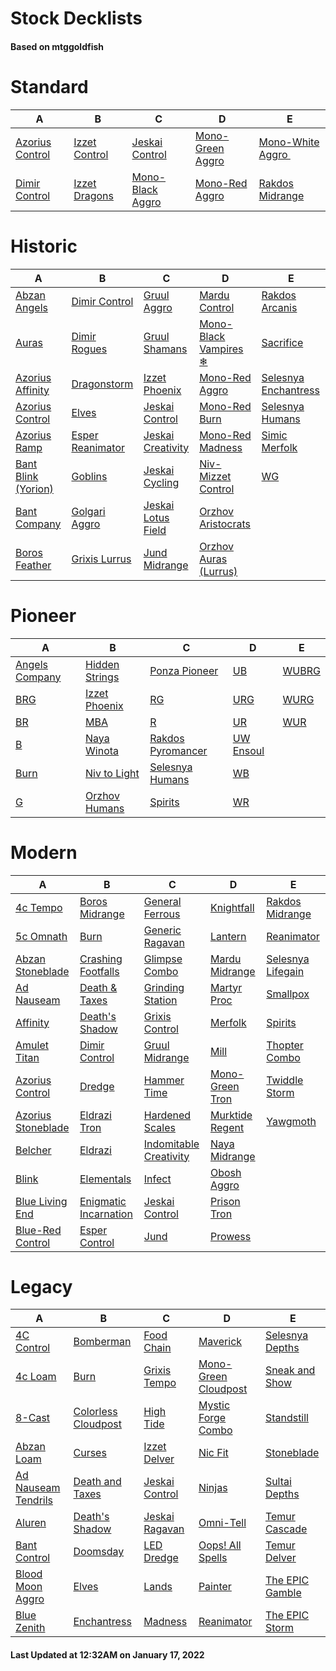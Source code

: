 # Stock Decklists
#### Based on mtggoldfish


# Standard

|                                A                                 |                              B                               |                                 C                                  |                                 D                                  |                                   E                                    |
|------------------------------------------------------------------|--------------------------------------------------------------|--------------------------------------------------------------------|--------------------------------------------------------------------|------------------------------------------------------------------------|
|[Azorius Control](./mtggoldfish/Standard/decks/Azorius_Control.md)|[Izzet Control](./mtggoldfish/Standard/decks/Izzet_Control.md)|[Jeskai Control](./mtggoldfish/Standard/decks/Jeskai_Control.md)    |[Mono-Green Aggro](./mtggoldfish/Standard/decks/Mono-Green_Aggro.md)|[Mono-White Aggro ️](./mtggoldfish/Standard/decks/Mono-White_Aggro_️.md)|
|[Dimir Control](./mtggoldfish/Standard/decks/Dimir_Control.md)    |[Izzet Dragons](./mtggoldfish/Standard/decks/Izzet_Dragons.md)|[Mono-Black Aggro](./mtggoldfish/Standard/decks/Mono-Black_Aggro.md)|[Mono-Red Aggro](./mtggoldfish/Standard/decks/Mono-Red_Aggro.md)    |[Rakdos Midrange](./mtggoldfish/Standard/decks/Rakdos_Midrange.md)      |


# Historic

|                                    A                                     |                                 B                                  |                                   C                                    |                                      D                                       |                                     E                                      |
|--------------------------------------------------------------------------|--------------------------------------------------------------------|------------------------------------------------------------------------|------------------------------------------------------------------------------|----------------------------------------------------------------------------|
|[Abzan Angels](./mtggoldfish/Historic/decks/Abzan_Angels.md)              |[Dimir Control](./mtggoldfish/Historic/decks/Dimir_Control.md)      |[Gruul Aggro](./mtggoldfish/Historic/decks/Gruul_Aggro.md)              |[Mardu Control](./mtggoldfish/Historic/decks/Mardu_Control.md)                |[Rakdos Arcanis](./mtggoldfish/Historic/decks/Rakdos_Arcanis.md)            |
|[Auras](./mtggoldfish/Historic/decks/Auras.md)                            |[Dimir Rogues](./mtggoldfish/Historic/decks/Dimir_Rogues.md)        |[Gruul Shamans](./mtggoldfish/Historic/decks/Gruul_Shamans.md)          |[Mono-Black Vampires ❄](./mtggoldfish/Historic/decks/Mono-Black_Vampires_❄.md)|[Sacrifice](./mtggoldfish/Historic/decks/Sacrifice.md)                      |
|[Azorius Affinity](./mtggoldfish/Historic/decks/Azorius_Affinity.md)      |[Dragonstorm](./mtggoldfish/Historic/decks/Dragonstorm.md)          |[Izzet Phoenix](./mtggoldfish/Historic/decks/Izzet_Phoenix.md)          |[Mono-Red Aggro](./mtggoldfish/Historic/decks/Mono-Red_Aggro.md)              |[Selesnya Enchantress](./mtggoldfish/Historic/decks/Selesnya_Enchantress.md)|
|[Azorius Control](./mtggoldfish/Historic/decks/Azorius_Control.md)        |[Elves](./mtggoldfish/Historic/decks/Elves.md)                      |[Jeskai Control](./mtggoldfish/Historic/decks/Jeskai_Control.md)        |[Mono-Red Burn](./mtggoldfish/Historic/decks/Mono-Red_Burn.md)                |[Selesnya Humans](./mtggoldfish/Historic/decks/Selesnya_Humans.md)          |
|[Azorius Ramp](./mtggoldfish/Historic/decks/Azorius_Ramp.md)              |[Esper Reanimator](./mtggoldfish/Historic/decks/Esper_Reanimator.md)|[Jeskai Creativity](./mtggoldfish/Historic/decks/Jeskai_Creativity.md)  |[Mono-Red Madness](./mtggoldfish/Historic/decks/Mono-Red_Madness.md)          |[Simic Merfolk](./mtggoldfish/Historic/decks/Simic_Merfolk.md)              |
|[Bant Blink (Yorion)](./mtggoldfish/Historic/decks/Bant_Blink_(Yorion).md)|[Goblins](./mtggoldfish/Historic/decks/Goblins.md)                  |[Jeskai Cycling](./mtggoldfish/Historic/decks/Jeskai_Cycling.md)        |[Niv-Mizzet Control](./mtggoldfish/Historic/decks/Niv-Mizzet_Control.md)      |[WG](./mtggoldfish/Historic/decks/WG.md)                                    |
|[Bant Company](./mtggoldfish/Historic/decks/Bant_Company.md)              |[Golgari Aggro](./mtggoldfish/Historic/decks/Golgari_Aggro.md)      |[Jeskai Lotus Field](./mtggoldfish/Historic/decks/Jeskai_Lotus_Field.md)|[Orzhov Aristocrats](./mtggoldfish/Historic/decks/Orzhov_Aristocrats.md)      |                                                                            |
|[Boros Feather](./mtggoldfish/Historic/decks/Boros_Feather.md)            |[Grixis Lurrus](./mtggoldfish/Historic/decks/Grixis_Lurrus.md)      |[Jund Midrange](./mtggoldfish/Historic/decks/Jund_Midrange.md)          |[Orzhov Auras (Lurrus)](./mtggoldfish/Historic/decks/Orzhov_Auras_(Lurrus).md)|                                                                            |


# Pioneer

|                               A                               |                               B                               |                                  C                                  |                          D                          |                      E                      |
|---------------------------------------------------------------|---------------------------------------------------------------|---------------------------------------------------------------------|-----------------------------------------------------|---------------------------------------------|
|[Angels Company](./mtggoldfish/Pioneer/decks/Angels_Company.md)|[Hidden Strings](./mtggoldfish/Pioneer/decks/Hidden_Strings.md)|[Ponza Pioneer](./mtggoldfish/Pioneer/decks/Ponza_Pioneer.md)        |[UB](./mtggoldfish/Pioneer/decks/UB.md)              |[WUBRG](./mtggoldfish/Pioneer/decks/WUBRG.md)|
|[BRG](./mtggoldfish/Pioneer/decks/BRG.md)                      |[Izzet Phoenix](./mtggoldfish/Pioneer/decks/Izzet_Phoenix.md)  |[RG](./mtggoldfish/Pioneer/decks/RG.md)                              |[URG](./mtggoldfish/Pioneer/decks/URG.md)            |[WURG](./mtggoldfish/Pioneer/decks/WURG.md)  |
|[BR](./mtggoldfish/Pioneer/decks/BR.md)                        |[MBA](./mtggoldfish/Pioneer/decks/MBA.md)                      |[R](./mtggoldfish/Pioneer/decks/R.md)                                |[UR](./mtggoldfish/Pioneer/decks/UR.md)              |[WUR](./mtggoldfish/Pioneer/decks/WUR.md)    |
|[B](./mtggoldfish/Pioneer/decks/B.md)                          |[Naya Winota](./mtggoldfish/Pioneer/decks/Naya_Winota.md)      |[Rakdos Pyromancer](./mtggoldfish/Pioneer/decks/Rakdos_Pyromancer.md)|[UW Ensoul](./mtggoldfish/Pioneer/decks/UW_Ensoul.md)|                                             |
|[Burn](./mtggoldfish/Pioneer/decks/Burn.md)                    |[Niv to Light](./mtggoldfish/Pioneer/decks/Niv_to_Light.md)    |[Selesnya Humans](./mtggoldfish/Pioneer/decks/Selesnya_Humans.md)    |[WB](./mtggoldfish/Pioneer/decks/WB.md)              |                                             |
|[G](./mtggoldfish/Pioneer/decks/G.md)                          |[Orzhov Humans](./mtggoldfish/Pioneer/decks/Orzhov_Humans.md)  |[Spirits](./mtggoldfish/Pioneer/decks/Spirits.md)                    |[WR](./mtggoldfish/Pioneer/decks/WR.md)              |                                             |


# Modern

|                                  A                                   |                                     B                                      |                                      C                                       |                               D                                |                                 E                                  |
|----------------------------------------------------------------------|----------------------------------------------------------------------------|------------------------------------------------------------------------------|----------------------------------------------------------------|--------------------------------------------------------------------|
|[4c Tempo](./mtggoldfish/Modern/decks/4c_Tempo.md)                    |[Boros Midrange](./mtggoldfish/Modern/decks/Boros_Midrange.md)              |[General Ferrous](./mtggoldfish/Modern/decks/General_Ferrous.md)              |[Knightfall](./mtggoldfish/Modern/decks/Knightfall.md)          |[Rakdos Midrange](./mtggoldfish/Modern/decks/Rakdos_Midrange.md)    |
|[5c Omnath](./mtggoldfish/Modern/decks/5c_Omnath.md)                  |[Burn](./mtggoldfish/Modern/decks/Burn.md)                                  |[Generic Ragavan](./mtggoldfish/Modern/decks/Generic_Ragavan.md)              |[Lantern](./mtggoldfish/Modern/decks/Lantern.md)                |[Reanimator](./mtggoldfish/Modern/decks/Reanimator.md)              |
|[Abzan Stoneblade](./mtggoldfish/Modern/decks/Abzan_Stoneblade.md)    |[Crashing Footfalls](./mtggoldfish/Modern/decks/Crashing_Footfalls.md)      |[Glimpse Combo](./mtggoldfish/Modern/decks/Glimpse_Combo.md)                  |[Mardu Midrange](./mtggoldfish/Modern/decks/Mardu_Midrange.md)  |[Selesnya Lifegain](./mtggoldfish/Modern/decks/Selesnya_Lifegain.md)|
|[Ad Nauseam](./mtggoldfish/Modern/decks/Ad_Nauseam.md)                |[Death & Taxes](./mtggoldfish/Modern/decks/Death_&_Taxes.md)                |[Grinding Station](./mtggoldfish/Modern/decks/Grinding_Station.md)            |[Martyr Proc](./mtggoldfish/Modern/decks/Martyr_Proc.md)        |[Smallpox](./mtggoldfish/Modern/decks/Smallpox.md)                  |
|[Affinity](./mtggoldfish/Modern/decks/Affinity.md)                    |[Death's Shadow](./mtggoldfish/Modern/decks/Death's_Shadow.md)              |[Grixis Control](./mtggoldfish/Modern/decks/Grixis_Control.md)                |[Merfolk](./mtggoldfish/Modern/decks/Merfolk.md)                |[Spirits](./mtggoldfish/Modern/decks/Spirits.md)                    |
|[Amulet Titan](./mtggoldfish/Modern/decks/Amulet_Titan.md)            |[Dimir Control](./mtggoldfish/Modern/decks/Dimir_Control.md)                |[Gruul Midrange](./mtggoldfish/Modern/decks/Gruul_Midrange.md)                |[Mill](./mtggoldfish/Modern/decks/Mill.md)                      |[Thopter Combo](./mtggoldfish/Modern/decks/Thopter_Combo.md)        |
|[Azorius Control](./mtggoldfish/Modern/decks/Azorius_Control.md)      |[Dredge](./mtggoldfish/Modern/decks/Dredge.md)                              |[Hammer Time](./mtggoldfish/Modern/decks/Hammer_Time.md)                      |[Mono-Green Tron](./mtggoldfish/Modern/decks/Mono-Green_Tron.md)|[Twiddle Storm](./mtggoldfish/Modern/decks/Twiddle_Storm.md)        |
|[Azorius Stoneblade](./mtggoldfish/Modern/decks/Azorius_Stoneblade.md)|[Eldrazi Tron](./mtggoldfish/Modern/decks/Eldrazi_Tron.md)                  |[Hardened Scales](./mtggoldfish/Modern/decks/Hardened_Scales.md)              |[Murktide Regent](./mtggoldfish/Modern/decks/Murktide_Regent.md)|[Yawgmoth](./mtggoldfish/Modern/decks/Yawgmoth.md)                  |
|[Belcher](./mtggoldfish/Modern/decks/Belcher.md)                      |[Eldrazi](./mtggoldfish/Modern/decks/Eldrazi.md)                            |[Indomitable Creativity](./mtggoldfish/Modern/decks/Indomitable_Creativity.md)|[Naya Midrange](./mtggoldfish/Modern/decks/Naya_Midrange.md)    |                                                                    |
|[Blink](./mtggoldfish/Modern/decks/Blink.md)                          |[Elementals](./mtggoldfish/Modern/decks/Elementals.md)                      |[Infect](./mtggoldfish/Modern/decks/Infect.md)                                |[Obosh Aggro](./mtggoldfish/Modern/decks/Obosh_Aggro.md)        |                                                                    |
|[Blue Living End](./mtggoldfish/Modern/decks/Blue_Living_End.md)      |[Enigmatic Incarnation](./mtggoldfish/Modern/decks/Enigmatic_Incarnation.md)|[Jeskai Control](./mtggoldfish/Modern/decks/Jeskai_Control.md)                |[Prison Tron](./mtggoldfish/Modern/decks/Prison_Tron.md)        |                                                                    |
|[Blue-Red Control](./mtggoldfish/Modern/decks/Blue-Red_Control.md)    |[Esper Control](./mtggoldfish/Modern/decks/Esper_Control.md)                |[Jund](./mtggoldfish/Modern/decks/Jund.md)                                    |[Prowess](./mtggoldfish/Modern/decks/Prowess.md)                |                                                                    |


# Legacy

|                                   A                                    |                                   B                                    |                              C                               |                                    D                                     |                               E                                |
|------------------------------------------------------------------------|------------------------------------------------------------------------|--------------------------------------------------------------|--------------------------------------------------------------------------|----------------------------------------------------------------|
|[4C Control](./mtggoldfish/Legacy/decks/4C_Control.md)                  |[Bomberman](./mtggoldfish/Legacy/decks/Bomberman.md)                    |[Food Chain](./mtggoldfish/Legacy/decks/Food_Chain.md)        |[Maverick](./mtggoldfish/Legacy/decks/Maverick.md)                        |[Selesnya Depths](./mtggoldfish/Legacy/decks/Selesnya_Depths.md)|
|[4c Loam](./mtggoldfish/Legacy/decks/4c_Loam.md)                        |[Burn](./mtggoldfish/Legacy/decks/Burn.md)                              |[Grixis Tempo](./mtggoldfish/Legacy/decks/Grixis_Tempo.md)    |[Mono-Green Cloudpost](./mtggoldfish/Legacy/decks/Mono-Green_Cloudpost.md)|[Sneak and Show](./mtggoldfish/Legacy/decks/Sneak_and_Show.md)  |
|[8-Cast](./mtggoldfish/Legacy/decks/8-Cast.md)                          |[Colorless Cloudpost](./mtggoldfish/Legacy/decks/Colorless_Cloudpost.md)|[High Tide](./mtggoldfish/Legacy/decks/High_Tide.md)          |[Mystic Forge Combo](./mtggoldfish/Legacy/decks/Mystic_Forge_Combo.md)    |[Standstill](./mtggoldfish/Legacy/decks/Standstill.md)          |
|[Abzan Loam](./mtggoldfish/Legacy/decks/Abzan_Loam.md)                  |[Curses](./mtggoldfish/Legacy/decks/Curses.md)                          |[Izzet Delver](./mtggoldfish/Legacy/decks/Izzet_Delver.md)    |[Nic Fit](./mtggoldfish/Legacy/decks/Nic_Fit.md)                          |[Stoneblade](./mtggoldfish/Legacy/decks/Stoneblade.md)          |
|[Ad Nauseam Tendrils](./mtggoldfish/Legacy/decks/Ad_Nauseam_Tendrils.md)|[Death and Taxes](./mtggoldfish/Legacy/decks/Death_and_Taxes.md)        |[Jeskai Control](./mtggoldfish/Legacy/decks/Jeskai_Control.md)|[Ninjas](./mtggoldfish/Legacy/decks/Ninjas.md)                            |[Sultai Depths](./mtggoldfish/Legacy/decks/Sultai_Depths.md)    |
|[Aluren](./mtggoldfish/Legacy/decks/Aluren.md)                          |[Death's Shadow](./mtggoldfish/Legacy/decks/Death's_Shadow.md)          |[Jeskai Ragavan](./mtggoldfish/Legacy/decks/Jeskai_Ragavan.md)|[Omni-Tell](./mtggoldfish/Legacy/decks/Omni-Tell.md)                      |[Temur Cascade](./mtggoldfish/Legacy/decks/Temur_Cascade.md)    |
|[Bant Control](./mtggoldfish/Legacy/decks/Bant_Control.md)              |[Doomsday](./mtggoldfish/Legacy/decks/Doomsday.md)                      |[LED Dredge](./mtggoldfish/Legacy/decks/LED_Dredge.md)        |[Oops! All Spells](./mtggoldfish/Legacy/decks/Oops!_All_Spells.md)        |[Temur Delver](./mtggoldfish/Legacy/decks/Temur_Delver.md)      |
|[Blood Moon Aggro](./mtggoldfish/Legacy/decks/Blood_Moon_Aggro.md)      |[Elves](./mtggoldfish/Legacy/decks/Elves.md)                            |[Lands](./mtggoldfish/Legacy/decks/Lands.md)                  |[Painter](./mtggoldfish/Legacy/decks/Painter.md)                          |[The EPIC Gamble](./mtggoldfish/Legacy/decks/The_EPIC_Gamble.md)|
|[Blue Zenith](./mtggoldfish/Legacy/decks/Blue_Zenith.md)                |[Enchantress](./mtggoldfish/Legacy/decks/Enchantress.md)                |[Madness](./mtggoldfish/Legacy/decks/Madness.md)              |[Reanimator](./mtggoldfish/Legacy/decks/Reanimator.md)                    |[The EPIC Storm](./mtggoldfish/Legacy/decks/The_EPIC_Storm.md)  |



#### Last Updated at 12:32AM on January 17, 2022